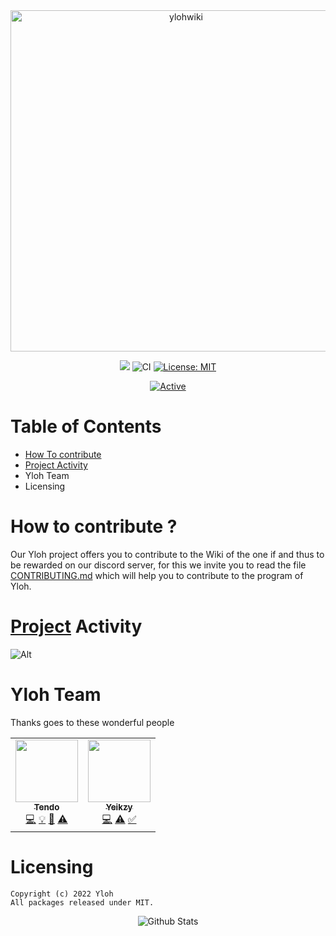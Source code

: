 <div align="center">
    <img src="https://github.com/yloh-net/Wiki/blob/main/.github/workflows/readme-header.png" width="546" alt="ylohwiki"/> 
    <br />
    <p>
 <a href="https://discord.gg/tendo"><img src="https://img.shields.io/discord/743972591827419157.svg?label=&logo=discord&logoColor=ffffff&color=7389D8&labelColor=6A7EC2 "></a>
        <img src="https://github.com/yloh-net/Wiki/blob/main/.github/workflows/badge.svg" alt="CI">
        <a href="https://opensource.org/licenses/MIT"><img src="https://img.shields.io/badge/License-MIT-yellow.svg" alt="License: MIT"></a><br>

[![Active](http://img.shields.io/badge/Status-Active-green.svg)](https://tterb.github.io)


</div>

# Table of Contents

- [How To contribute](https://github.com/yloh-net/Wiki/blob/main/README.md#how-to-contribute-)
- [Project Activity](https://github.com/yloh-net/Wiki/blob/main/README.md#project-activity)
- Yloh Team
- Licensing

# How to contribute ?

Our Yloh project offers you to contribute to the Wiki of the one if and thus to be rewarded on our discord server, for this we invite you to read the file [CONTRIBUTING.md](https://github.com/yloh-net/Wiki/blob/main/CONTRIBUTING.md) which will help you to contribute to the program of Yloh.

# [Project](https://github.com/Yeikzy/EasyDiscordBot) Activity

![Alt](https://repobeats.axiom.co/api/embed/15556c445712dbddf3baa88a4950db1faf8e6e69.svg "Repobeats analytics image")

# Yloh Team

Thanks goes to these wonderful people

<!-- ALL-CONTRIBUTORS-LIST:START - Do not remove or modify this section -->
<!-- prettier-ignore-start -->
<!-- markdownlint-disable -->
<table>
  <tr>
    <td align="center"><a href="https://github.com/TendoXT"><img src="https://avatars.githubusercontent.com/u/75258316?v=4?s=100" width="100px;" alt=""/><br /><sub><b>Tendo</b></sub></a><br /><a href="https://github.com/yloh-net/YlohSong" title="Code">💻</a> <a href="#example-Tendo" title="Examples">💡</a> <a href="#ideas-tendo" title="Ideas, Planning, & Feedback">🤔</a> <a href="https://github.com/yloh-net/YlohSong/pulls" title="Tests">⚠️</a></td>    
<td align="center"><a href="https://github.com/Yeikzy"><img src="https://avatars.githubusercontent.com/u/48528776?v=4?s=100" width="100px;" alt=""/><br /><sub><b>Yeikzy</b></sub></a><br /><a href="https://github.com/yloh-net/YlohSong" title="Code">💻</a> <a href="https://github.com/yloh-net/YlohSong/pulls" title="Tests">⚠️</a> <a href="#tutorial-Yeikzy" title="Tutorials">✅</a></td>
  </tr>
</table>

<!-- markdownlint-restore -->
<!-- prettier-ignore-end -->

<!-- ALL-CONTRIBUTORS-LIST:END -->

# Licensing 
```
Copyright (c) 2022 Yloh 
All packages released under MIT.
```

<p align="center">
        <img src="https://github.com/yloh-net/Wiki/blob/main/.github/workflows/Bottom.svg" alt="Github Stats" />
</p>

